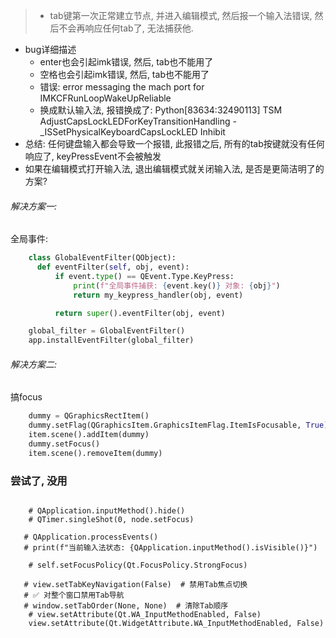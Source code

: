>   * tab键第一次正常建立节点, 并进入编辑模式, 然后报一个输入法错误, 然后不会再响应任何tab了, 无法捕获他.

* bug详细描述
  * enter也会引起imk错误, 然后, tab也不能用了
  * 空格也会引起imk错误, 然后, tab也不能用了
  * 错误:  error messaging the mach port for IMKCFRunLoopWakeUpReliable
  * 换成默认输入法, 报错换成了:  Python[83634:32490113] TSM AdjustCapsLockLEDForKeyTransitionHandling - _ISSetPhysicalKeyboardCapsLockLED Inhibit
* 总结: 任何键盘输入都会导致一个报错, 此报错之后, 所有的tab按键就没有任何响应了, keyPressEvent不会被触发
* 如果在编辑模式打开输入法, 退出编辑模式就关闭输入法, 是否是更简洁明了的方案?



###### 解决方案一:

全局事件:

```py
    class GlobalEventFilter(QObject):
      def eventFilter(self, obj, event):
          if event.type() == QEvent.Type.KeyPress:
              print(f"全局事件捕获: {event.key()} 对象: {obj}")
              return my_keypress_handler(obj, event) 

          return super().eventFilter(obj, event)

    global_filter = GlobalEventFilter()
    app.installEventFilter(global_filter)
```

###### 解决方案二:

搞focus

```py
    dummy = QGraphicsRectItem()
    dummy.setFlag(QGraphicsItem.GraphicsItemFlag.ItemIsFocusable, True)
    item.scene().addItem(dummy)
    dummy.setFocus()
    item.scene().removeItem(dummy)
```





### 尝试了, 没用

```

    # QApplication.inputMethod().hide()    
    # QTimer.singleShot(0, node.setFocus)
```

```
   # QApplication.processEvents()
   # print(f"当前输入法状态: {QApplication.inputMethod().isVisible()}")
```

```
    # self.setFocusPolicy(Qt.FocusPolicy.StrongFocus)

```

```
   # view.setTabKeyNavigation(False)  # 禁用Tab焦点切换
   # ✅ 对整个窗口禁用Tab导航
   # window.setTabOrder(None, None)  # 清除Tab顺序
    # view.setAttribute(Qt.WA_InputMethodEnabled, False)
    view.setAttribute(Qt.WidgetAttribute.WA_InputMethodEnabled, False)


```

